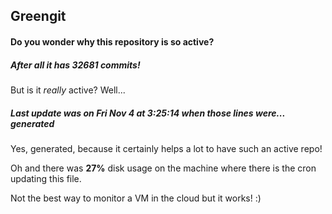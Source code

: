 ## Greengit

#### Do you wonder why this repository is so active?

##### After all it has 32681 commits!

But is it *really* active? Well...

##### Last update was on Fri Nov 4 at 3:25:14 when those lines were... generated

Yes, generated, because it certainly helps a lot to have such an active repo!

Oh and there was **27%** disk usage on the machine
where there is the cron updating this file.

Not the best way to monitor a VM in the cloud but it works! :)
